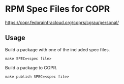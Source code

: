 # RPM Spec Files for COPR

https://copr.fedorainfracloud.org/coprs/cgrau/personal/

## Usage

Build a package with one of the included spec files.

```
make SPEC=<spec file>
```

Build a package to COPR.

```
make publish SPEC=<spec file>
```
